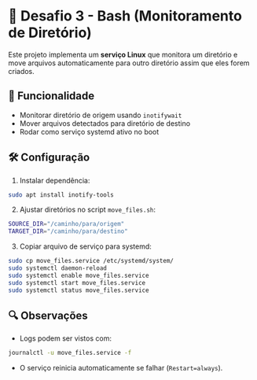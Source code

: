 # 🚀 Desafio 3 - Bash (Monitoramento de Diretório)

Este projeto implementa um **serviço Linux** que monitora um diretório e move arquivos automaticamente para outro diretório assim que eles forem criados.

## 🧠 Funcionalidade

- Monitorar diretório de origem usando `inotifywait`
- Mover arquivos detectados para diretório de destino
- Rodar como serviço systemd ativo no boot

## 🛠️ Configuração

1. Instalar dependência:
```bash
sudo apt install inotify-tools
```

2. Ajustar diretórios no script `move_files.sh`:
```bash
SOURCE_DIR="/caminho/para/origem"
TARGET_DIR="/caminho/para/destino"
```

3. Copiar arquivo de serviço para systemd:
```bash
sudo cp move_files.service /etc/systemd/system/
sudo systemctl daemon-reload
sudo systemctl enable move_files.service
sudo systemctl start move_files.service
sudo systemctl status move_files.service
```

## 🔍 Observações

- Logs podem ser vistos com:
```bash
journalctl -u move_files.service -f
```

- O serviço reinicia automaticamente se falhar (`Restart=always`).
